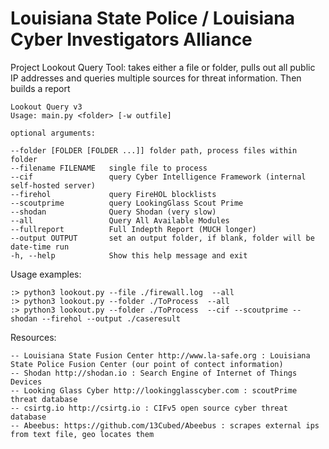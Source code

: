 # Louisiana State Police / Louisiana Cyber Investigators Alliance
 Project Lookout Query Tool: takes either a file or folder, pulls out all public IP addresses and queries multiple
   sources for threat information. Then builds a report

    Lookout Query v3 
    Usage: main.py <folder> [-w outfile] 

    optional arguments:

    --folder [FOLDER [FOLDER ...]] folder path, process files within folder
    --filename FILENAME   single file to process
    --cif                 query Cyber Intelligence Framework (internal self-hosted server)
    --firehol             query FireHOL blocklists
    --scoutprime          query LookingGlass Scout Prime
    --shodan              Query Shodan (very slow)
    --all                 Query All Available Modules
    --fullreport          Full Indepth Report (MUCH longer)
    --output OUTPUT       set an output folder, if blank, folder will be date-time run
    -h, --help            Show this help message and exit


Usage examples:

    :> python3 lookout.py --file ./firewall.log  --all
    :> python3 lookout.py --folder ./ToProcess  --all 
    :> python3 lookout.py --folder ./ToProcess  --cif --scoutprime --shodan --firehol --output ./caseresult

 
Resources:

    -- Louisiana State Fusion Center http://www.la-safe.org : Louisiana State Police Fusion Center (our point of contect information)
    -- Shodan http://shodan.io : Search Engine of Internet of Things Devices
    -- Looking Glass Cyber http://lookingglasscyber.com : scoutPrime threat database
    -- csirtg.io http://csirtg.io : CIFv5 open source cyber threat database
    -- Abeebus: https://github.com/13Cubed/Abeebus : scrapes external ips from text file, geo locates them
   
